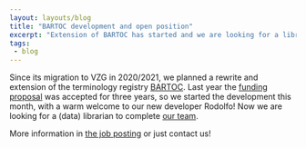 ```yaml
---
layout: layouts/blog
title: "BARTOC development and open position"
excerpt: "Extension of BARTOC has started and we are looking for a librarian"
tags:
 - blog
---
```


Since its migration to VZG in 2020/2021, we planned a rewrite and extension of the terminology registry [BARTOC](https://bartoc.org). Last year the [funding proposal](https://doi.org/10.5281/zenodo.7673393) was accepted for three years, so we started the development this month, with a warm welcome to our new developer Rodolfo! Now we are looking for a (data) librarian to complete [our team](https://coli-conc.gbv.de/contact/).

More information in [the job posting](https://karriere.niedersachsen.de/stellenausschreibungen/data-librarian-m-w-d-108580.html) or just contact us!

